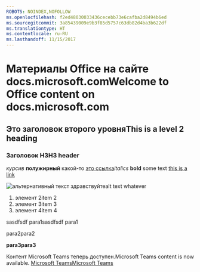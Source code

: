 ```yaml
---
ROBOTS: NOINDEX,NOFOLLOW
ms.openlocfilehash: f2ed48030033436cecebb73e6cafba2d8494b6ed
ms.sourcegitcommit: 3a85439009e9b3f85d5757c63db82d4ba3b622df
ms.translationtype: HT
ms.contentlocale: ru-RU
ms.lasthandoff: 11/15/2017
---
```

# <a name="welcome-to-office-content-on-docsmicrosoftcom"></a><span data-ttu-id="d2e9b-101">Материалы Office на сайте docs.microsoft.com</span><span class="sxs-lookup"><span data-stu-id="d2e9b-101">Welcome to Office content on docs.microsoft.com</span></span>
## <a name="this-is-a-level-2-heading"></a><span data-ttu-id="d2e9b-102">Это заголовок второго уровня</span><span class="sxs-lookup"><span data-stu-id="d2e9b-102">This is a level 2 heading</span></span>
### <a name="h3-header"></a><span data-ttu-id="d2e9b-103">Заголовок H3</span><span class="sxs-lookup"><span data-stu-id="d2e9b-103">H3 header</span></span>

<span data-ttu-id="d2e9b-104">*курсив*
**полужирный** какой-то [это ссылка](Office-365-groups.md)</span><span class="sxs-lookup"><span data-stu-id="d2e9b-104">*italics*
**bold** some text [this is a link](Office-365-groups.md)</span></span>

<span data-ttu-id="d2e9b-105">![альтернативный текст](media/Overview-Microsoft-Teams-image1.png) здравствуйте</span><span class="sxs-lookup"><span data-stu-id="d2e9b-105">alt text whatever</span></span>
1. <span data-ttu-id="d2e9b-106">элемент 2</span><span class="sxs-lookup"><span data-stu-id="d2e9b-106">item 2</span></span>
2. <span data-ttu-id="d2e9b-107">элемент 3</span><span class="sxs-lookup"><span data-stu-id="d2e9b-107">item 3</span></span>
3. <span data-ttu-id="d2e9b-108">элемент 4</span><span class="sxs-lookup"><span data-stu-id="d2e9b-108">item 4</span></span>





<span data-ttu-id="d2e9b-109">sasdfsdf para1</span><span class="sxs-lookup"><span data-stu-id="d2e9b-109">sasdfsdf para1</span></span>

<span data-ttu-id="d2e9b-110">para2</span><span class="sxs-lookup"><span data-stu-id="d2e9b-110">para2</span></span>

<span data-ttu-id="d2e9b-111">**para3**</span><span class="sxs-lookup"><span data-stu-id="d2e9b-111">**para3**</span></span>




<span data-ttu-id="d2e9b-112">Контент Microsoft Teams теперь доступен.</span><span class="sxs-lookup"><span data-stu-id="d2e9b-112">Microsoft Teams content is now available.</span></span>
[<span data-ttu-id="d2e9b-113">Microsoft Teams</span><span class="sxs-lookup"><span data-stu-id="d2e9b-113">Microsoft Teams</span></span>](https://docs.microsoft.com/MicrosoftTeams)
